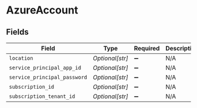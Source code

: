 # AzureAccount


## Fields

| Field                        | Type                         | Required                     | Description                  |
| ---------------------------- | ---------------------------- | ---------------------------- | ---------------------------- |
| `location`                   | *Optional[str]*              | :heavy_minus_sign:           | N/A                          |
| `service_principal_app_id`   | *Optional[str]*              | :heavy_minus_sign:           | N/A                          |
| `service_principal_password` | *Optional[str]*              | :heavy_minus_sign:           | N/A                          |
| `subscription_id`            | *Optional[str]*              | :heavy_minus_sign:           | N/A                          |
| `subscription_tenant_id`     | *Optional[str]*              | :heavy_minus_sign:           | N/A                          |